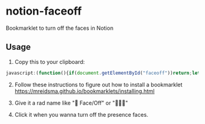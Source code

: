 # notion-faceoff

Bookmarklet to turn off the faces in Notion

## Usage

1. Copy this to your clipboard:
```js
javascript:(function(){if(document.getElementById("faceoff"))return;let e=document.createElement("style");e.id="faceoff",e.innerHTML="html body .notion-presence-container { display: none !important; }",document.body.appendChild(e)})();
```
2. Follow these instructions to figure out how to install a bookmarklet https://mreidsma.github.io/bookmarklets/installing.html

3. Give it a rad name like "📴 Face/Off" or "🤦🏽‍♂️"

4. Click it when you wanna turn off the presence faces.
